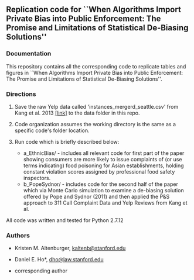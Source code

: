 ## Replication code for ``When Algorithms Import Private Bias into Public Enforcement: The Promise and Limitations of Statistical De-Biasing Solutions''

### Documentation
This repository contains all the corresponding code to replicate tables and figures in ``When Algorithms Import Private Bias into Public Enforcement: The Promise and Limitations of Statistical De-Biasing Solutions''.

### Directions
1. Save the raw Yelp data called 'instances_mergerd_seattle.csv' from Kang et al. 2013 <a href="http://www3.cs.stonybrook.edu/~junkang/hygiene/">[link]</a> to the data folder in this repo.

2. Code organization assumes the working directory is the same as a specific code's folder location.

3. Run code which is briefly described below:
    * a_EthnicBias/ - includes all relevant code for first part of the paper showing consumers are more likely to issue complaints of (or use terms indicating) food poisoning for Asian establishments, holding constant violation scores assigned by professional food safety inspectors.
    * b_PopeSydnor/ -  includes code for the second half of the paper which via Monte Carlo simulation to examine a de-biasing solution offered by Pope and Sydnor (2011) and then applied the P&S approach to 311 Call Complaint Data and Yelp Reviews from Kang et al.

All code was written and tested for Python 2.7.12
    

### Authors
* Kristen M. Altenburger, kaltenb@stanford.edu
* Daniel E. Ho*, dho@law.stanford.edu

* corresponding author
